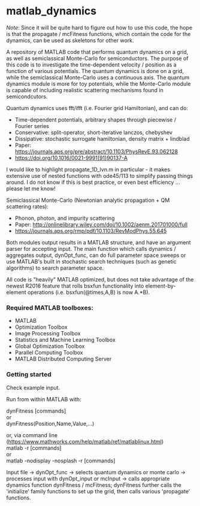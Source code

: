 # matlab_dynamics

*Note*: Since it will be quite hard to figure out how to use this code, the hope is that the propagate / mcFitness functions, which contain the code for the dynamics, can be used as skeletons for other work.

A repository of MATLAB code that performs quantum dynamics on a grid, as well as semiclassical Monte-Carlo for semiconductors. The purpose of this code is to investigate the time-dependent velocity / position as a function of various potentials. The quantum dynamics is done on a grid, while the semiclassical Monte-Carlo uses a continuous axis. The quantum dynamics module is more for toy potentials, while the Monte-Carlo module is capable of including realistic scattering mechanisms found in semicondcutors.

Quantum dynamics uses fft/ifft (i.e. Fourier grid Hamiltonian), and can do:
- Time-dependent potentials, arbitrary shapes through piecewise / Fourier series
- Conservative: split-operator, short-iterative lanczos, chebyshev
- Dissipative: stochastic surrogate hamiltonian, density matrix + lindblad
- Paper: https://journals.aps.org/pre/abstract/10.1103/PhysRevE.93.062128
- https://doi.org/10.1016/0021-9991(91)90137-A

I would like to highlight propagate_1D_lvn.m in particular - it makes extensive use of nested functions with ode45/113 to simplify passing things around. I do not know if this is best practice, or even best efficiency ... please let me know!

Semiclassical Monte-Carlo (Newtonian analytic propagation + QM scattering rates):
- Phonon, photon, and impurity scattering
- Paper: http://onlinelibrary.wiley.com/doi/10.1002/aenm.201701000/full
- https://journals.aps.org/rmp/pdf/10.1103/RevModPhys.55.645

Both modules output results in a MATLAB structure, and have an argument parser for accepting input. The main function which calls dynamics / aggregates output, dynOpt_func, can do full parameter space sweeps or use MATLAB's built in stochastic search techniques (such as genetic algorithms) to search parameter space.

All code is "heavily" MATLAB optimized, but does not take advantage of the newest R2016 feature that rolls bsxfun functionality into element-by-element operations (i.e. bsxfun(@times,A,B) is now A.*B).

### Required MATLAB toolboxes:
- MATLAB
- Optimization Toolbox
- Image Processing Toolbox
- Statistics and Machine Learning Toolbox
- Global Optimization Toolbox
- Parallel Computing Toolbox
- MATLAB Distributed Computing Server

### Getting started
Check example input.

Run from within MATLAB with:

dynFitness [commands] \
or \
dynFitness(Position,Name,Value,...)

or, via command line (https://www.mathworks.com/help/matlab/ref/matlablinux.html) \
matlab -r [commands] \
or \
matlab -nodisplay -nosplash -r [commands]

Input file -> dynOpt_func -> selects quantum dynamics or monte carlo -> processes input with dynOpt_input or mcInput -> calls appropriate dynamics function dynFitness / mcFitness; dynFitness further calls the 'initialize' family functions to set up the grid, then calls various 'propagate' functions.
